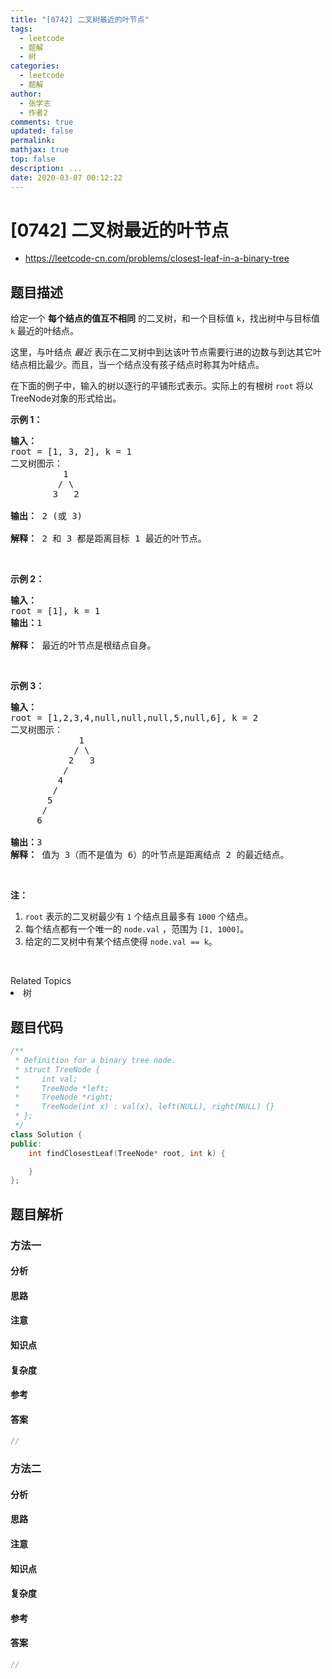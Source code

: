 ```yaml
---
title: "[0742] 二叉树最近的叶节点"
tags:
  - leetcode
  - 题解
  - 树
categories:
  - leetcode
  - 题解
author:
  - 张学志
  - 作者2
comments: true
updated: false
permalink:
mathjax: true
top: false
description: ...
date: 2020-03-07 00:12:22
---
```



# [0742] 二叉树最近的叶节点
* https://leetcode-cn.com/problems/closest-leaf-in-a-binary-tree


## 题目描述

<p>给定一个 <strong>每个结点的值互不相同</strong>&nbsp;的二叉树，和一个目标值 <code>k</code>，找出树中与目标值 <code>k</code> 最近的叶结点。&nbsp;</p>

<p>这里，与叶结点 <em>最近 </em>表示在二叉树中到达该叶节点需要行进的边数与到达其它叶结点相比最少。而且，当一个结点没有孩子结点时称其为叶结点。</p>

<p>在下面的例子中，输入的树以逐行的平铺形式表示。实际上的有根树 <code>root</code> 将以TreeNode对象的形式给出。</p>

<p><strong>示例 1：</strong></p>

<pre><strong>输入：</strong>
root = [1, 3, 2], k = 1
二叉树图示：
          1
         / \
        3   2

<strong>输出：</strong> 2 (或 3)

<strong>解释：</strong> 2 和 3 都是距离目标 1 最近的叶节点。
</pre>

<p>&nbsp;</p>

<p><strong>示例 2：</strong></p>

<pre><strong>输入：</strong>
root = [1], k = 1
<strong>输出：</strong>1

<strong>解释：</strong> 最近的叶节点是根结点自身。
</pre>

<p>&nbsp;</p>

<p><strong>示例 3：</strong></p>

<pre><strong>输入：</strong>
root = [1,2,3,4,null,null,null,5,null,6], k = 2
二叉树图示：
             1
            / \
           2   3
          /
         4
        /
       5
      /
     6

<strong>输出：</strong>3
<strong>解释：</strong> 值为 3（而不是值为 6）的叶节点是距离结点 2 的最近结点。
</pre>

<p>&nbsp;</p>

<p><strong>注：</strong></p>

<ol>
	<li><code>root</code>&nbsp;表示的二叉树最少有&nbsp;<code>1</code> 个结点且最多有&nbsp;<code>1000</code> 个结点。</li>
	<li>每个结点都有一个唯一的&nbsp;<code>node.val</code>&nbsp;，范围为&nbsp;<code>[1, 1000]</code>。</li>
	<li>给定的二叉树中有某个结点使得&nbsp;<code>node.val == k</code>。</li>
</ol>

<p>&nbsp;</p>
<div><div>Related Topics</div><div><li>树</li></div></div>


## 题目代码

```cpp
/**
 * Definition for a binary tree node.
 * struct TreeNode {
 *     int val;
 *     TreeNode *left;
 *     TreeNode *right;
 *     TreeNode(int x) : val(x), left(NULL), right(NULL) {}
 * };
 */
class Solution {
public:
    int findClosestLeaf(TreeNode* root, int k) {

    }
};
```


## 题目解析


### 方法一

#### 分析

#### 思路

#### 注意

#### 知识点

#### 复杂度

#### 参考

#### 答案

```cpp
//
```


### 方法二

#### 分析

#### 思路

#### 注意

#### 知识点

#### 复杂度

#### 参考

#### 答案

```cpp
//
```


